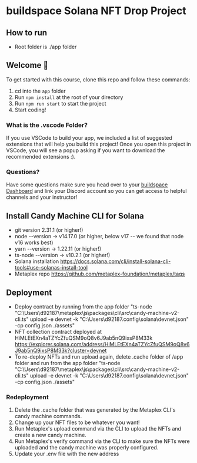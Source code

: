 # buildspace Solana NFT Drop Project

## How to run

- Root folder is ./app folder

## Welcome 👋

To get started with this course, clone this repo and follow these commands:

1. cd into the `app` folder
2. Run `npm install` at the root of your directory
3. Run `npm run start` to start the project
4. Start coding!

### What is the .vscode Folder?

If you use VSCode to build your app, we included a list of suggested extensions that will help you build this project! Once you open this project in VSCode, you will see a popup asking if you want to download the recommended extensions :).

### Questions?

Have some questions make sure you head over to your [buildspace Dashboard](https://app.buildspace.so/projects/CO77556be5-25e9-49dd-a799-91a2fc29520e) and link your Discord account so you can get access to helpful channels and your instructor!

## Install Candy Machine CLI for Solana

- git version 2.31.1 (or higher!)
- node --version -> v14.17.0 (or higher, below v17 -- we found that node v16 works best)
- yarn --version -> 1.22.11 (or higher!)
- ts-node --version -> v10.2.1 (or higher!)
- Solana installation <https://docs.solana.com/cli/install-solana-cli-tools#use-solanas-install-tool>
- Metaplex repo <https://github.com/metaplex-foundation/metaplex/tags>
  
## Deployment

- Deploy contract by running from the app folder "ts-node "C:\Users\d92187\metaplex\js\packages\cli\src\candy-machine-v2-cli.ts" upload -e devnet -k "C:\Users\d92187\.config\solana\devnet.json" -cp config.json ./assets"
- NFT collection contract deployed at HiMLEtEXn4aTZYcZfuQSM9oQ8v6J9ab5nQ9ixsP8M33k <https://explorer.solana.com/address/HiMLEtEXn4aTZYcZfuQSM9oQ8v6J9ab5nQ9ixsP8M33k?cluster=devnet>
- To re-deploy NFTs and run upload again, delete .cache folder of /app folder and run from the app folder "ts-node "C:\Users\d92187\metaplex\js\packages\cli\src\candy-machine-v2-cli.ts" upload -e devnet -k "C:\Users\d92187\.config\solana\devnet.json" -cp config.json ./assets"

### Redeployment

1. Delete the .cache folder that was generated by the Metaplex CLI's candy machine commands.
2. Change up your NFT files to be whatever you want!
3. Run Metaplex's upload command via the CLI to upload the NFTs and create a new candy machine.
4. Run Metaplex's verify command via the CLI to make sure the NFTs were uploaded and the candy machine was properly configured.
5. Update your .env file with the new address
